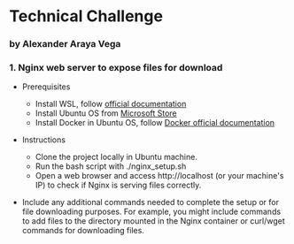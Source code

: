 # Technical Challenge
### by Alexander Araya Vega

### 1. Nginx web server to expose files for download
- Prerequisites
    - Install WSL, follow [official documentation](https://techcommunity.microsoft.com/t5/windows-11/how-to-install-the-linux-windows-subsystem-in-windows-11/m-p/2701207/page/2)
    - Install Ubuntu OS from [Microsoft Store](https://www.microsoft.com/store/productId/9MTTCL66CPXJ?ocid=pdpshare)
    - Install Docker in Ubuntu OS, follow [Docker official documentation](https://docs.docker.com/engine/install/ubuntu/)

- Instructions
    - Clone the project locally in Ubuntu machine.
    - Run the bash script with ./nginx_setup.sh
    - Open a web browser and access http://localhost (or your machine's IP) to check if Nginx is serving files correctly.




- Include any additional commands needed to complete the setup or for file downloading purposes. For example, you might include commands to add files to the directory mounted in the Nginx container or curl/wget commands for downloading files.
